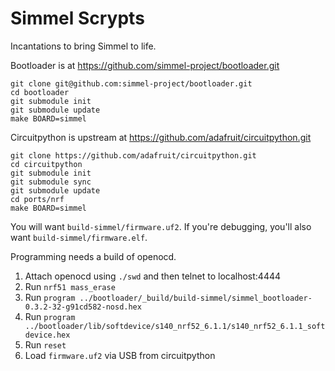 # Simmel Scrypts

Incantations to bring Simmel to life.

Bootloader is at https://github.com/simmel-project/bootloader.git

```
git clone git@github.com:simmel-project/bootloader.git
cd bootloader
git submodule init
git submodule update
make BOARD=simmel
```

Circuitpython is upstream at https://github.com/adafruit/circuitpython.git

```
git clone https://github.com/adafruit/circuitpython.git
cd circuitpython
git submodule init
git submodule sync
git submodule update
cd ports/nrf
make BOARD=simmel
```
You will want `build-simmel/firmware.uf2`.  If you're debugging, you'll also want `build-simmel/firmware.elf`.


Programming needs a build of openocd.

1. Attach openocd using `./swd` and then telnet to localhost:4444
2. Run `nrf51 mass_erase`
3. Run `program ../bootloader/_build/build-simmel/simmel_bootloader-0.3.2-32-g91cd582-nosd.hex`
4. Run `program ../bootloader/lib/softdevice/s140_nrf52_6.1.1/s140_nrf52_6.1.1_softdevice.hex`
5. Run `reset`
6. Load `firmware.uf2` via USB from circuitpython
